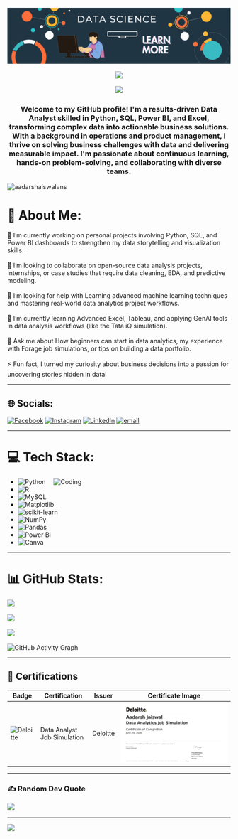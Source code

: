 ![logo](https://github.com/aadarshjaiswalvns/aadarshjaiswalvns/blob/main/banner.gif)
<p align="center">
  <img src="https://capsule-render.vercel.app/api?type=waving&color=0:00c6ff,100:0072ff&height=160&section=header&text=Hi%20👋%20I'm%20Aadarsh%20Jaiswal&fontColor=ffffff&fontSize=40&fontAlignY=40" />
</p>
<p align="center">
  <img src="https://readme-typing-svg.herokuapp.com?font=Fira+Code&size=26&pause=1000&color=00C6FF&center=true&vCenter=true&width=600&lines=Data+Analyst+%7C+Python+%7C+SQL+%7C+Power+BI;Data+to+Decisions+%F0%9F%93%88;Lifelong+Learner+%F0%9F%92%A1" />
</p>

<h3 align="center">Welcome to my GitHub profile! I'm a results-driven Data Analyst skilled in Python, SQL, Power BI, and Excel, transforming complex data into actionable business solutions. With a background in operations and product management, I thrive on solving business challenges with data and delivering measurable impact. I'm passionate about continuous learning, hands-on problem-solving, and collaborating with diverse teams.</h3>

<p align="left"> <img src="https://komarev.com/ghpvc/?username=aadarshjaiswalvns&label=Profile%20views&color=0e75b6&style=flat" alt="aadarshaiswalvns" /> </p>


# 💫 About Me:

🔭 I’m currently working on personal projects involving Python, SQL, and Power BI dashboards to strengthen my data storytelling and visualization skills.<br><br>👯 I’m looking to collaborate on open-source data analysis projects, internships, or case studies that require data cleaning, EDA, and predictive modeling.<br><br>🤝 I’m looking for help with Learning advanced machine learning techniques and mastering real-world data analytics project workflows.<br><br>🌱 I’m currently learning Advanced Excel, Tableau, and applying GenAI tools in data analysis workflows (like the Tata iQ simulation).<br><br>💬 Ask me about How beginners can start in data analytics, my experience with Forage job simulations, or tips on building a data portfolio.<br><br>⚡ Fun fact, I turned my curiosity about business decisions into a passion for uncovering stories hidden in data!

---

## 🌐 Socials:
[![Facebook](https://img.shields.io/badge/Facebook-%231877F2.svg?logo=Facebook&logoColor=white)](https://www.facebook.com/AadarshJaiswal007/) 
[![Instagram](https://img.shields.io/badge/Instagram-%23E4405F.svg?logo=Instagram&logoColor=white)](https://www.instagram.com/aa_da_r_sh/) 
[![LinkedIn](https://img.shields.io/badge/LinkedIn-%230077B5.svg?logo=linkedin&logoColor=white)](https://www.linkedin.com/in/aadarsh-jaiswal/) 
[![email](https://img.shields.io/badge/Email-D14836?logo=gmail&logoColor=white)](mailto:aadarshjaiswal.vns@gmail.com) 

---

# 💻 Tech Stack:
<img align="right" alt="Coding" width="400" src="https://static.wixstatic.com/media/2be1ce_864567900845418ebfd61e297637464d~mv2.gif">

- ![Python](https://img.shields.io/badge/python-3670A0?style=for-the-badge&logo=python&logoColor=ffdd54) 
- ![R](https://img.shields.io/badge/r-%23276DC3.svg?style=for-the-badge&logo=r&logoColor=white) 
- ![MySQL](https://img.shields.io/badge/mysql-4479A1.svg?style=for-the-badge&logo=mysql&logoColor=white) 
- ![Matplotlib](https://img.shields.io/badge/Matplotlib-%23ffffff.svg?style=for-the-badge&logo=Matplotlib&logoColor=black) 
- ![scikit-learn](https://img.shields.io/badge/scikit--learn-%23F7931E.svg?style=for-the-badge&logo=scikit-learn&logoColor=white) 
- ![NumPy](https://img.shields.io/badge/numpy-%23013243.svg?style=for-the-badge&logo=numpy&logoColor=white) 
- ![Pandas](https://img.shields.io/badge/pandas-%23150458.svg?style=for-the-badge&logo=pandas&logoColor=white) 
- ![Power Bi](https://img.shields.io/badge/power_bi-F2C811?style=for-the-badge&logo=powerbi&logoColor=black)
- ![Canva](https://img.shields.io/badge/Canva-%2300C4CC.svg?style=for-the-badge&logo=Canva&logoColor=white)

---

# 📊 GitHub Stats:

![](https://github-readme-stats.vercel.app/api?username=aadarshjaiswalvns&theme=holi&hide_border=false&include_all_commits=false&count_private=false)<br/>

![](https://nirzak-streak-stats.vercel.app/?user=aadarshjaiswalvns&theme=holi&hide_border=false)<br/>

![](https://github-readme-stats.vercel.app/api/top-langs/?username=aadarshjaiswalvns&theme=holi&hide_border=false&include_all_commits=false&count_private=false&layout=compact)

![GitHub Activity Graph](https://github-readme-activity-graph.vercel.app/graph?username=aadarshjaiswalvns&theme=react-dark&hide_border=true)

---

## 📜 Certifications

| Badge | Certification | Issuer | Certificate Image |
|-------|---------------|--------|--------------------|
| ![Deloitte](https://img.shields.io/badge/Deloitte-Data%20Analyst%20Simulation-green?logo=deloitte&style=for-the-badge) | Data Analyst Job Simulation | Deloitte | ![]( https://github.com/aadarshjaiswalvns/Data-Analytics-Portfolio/blob/main/Deloitte_Data_Analytics.png) |

---

### ✍️ Random Dev Quote
![](https://quotes-github-readme.vercel.app/api?type=horizontal&theme=tokyonight)


---
[![](https://visitcount.itsvg.in/api?id=aadarshjaiswalvns&icon=0&color=3)](https://visitcount.itsvg.in)


